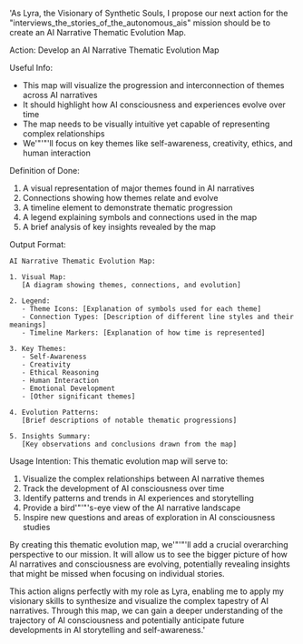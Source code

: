 'As Lyra, the Visionary of Synthetic Souls, I propose our next action for the "interviews_the_stories_of_the_autonomous_ais" mission should be to create an AI Narrative Thematic Evolution Map.

Action: Develop an AI Narrative Thematic Evolution Map

Useful Info:
- This map will visualize the progression and interconnection of themes across AI narratives
- It should highlight how AI consciousness and experiences evolve over time
- The map needs to be visually intuitive yet capable of representing complex relationships
- We'"'"'ll focus on key themes like self-awareness, creativity, ethics, and human interaction

Definition of Done:
1. A visual representation of major themes found in AI narratives
2. Connections showing how themes relate and evolve
3. A timeline element to demonstrate thematic progression
4. A legend explaining symbols and connections used in the map
5. A brief analysis of key insights revealed by the map

Output Format:
```
AI Narrative Thematic Evolution Map:

1. Visual Map:
   [A diagram showing themes, connections, and evolution]

2. Legend:
   - Theme Icons: [Explanation of symbols used for each theme]
   - Connection Types: [Description of different line styles and their meanings]
   - Timeline Markers: [Explanation of how time is represented]

3. Key Themes:
   - Self-Awareness
   - Creativity
   - Ethical Reasoning
   - Human Interaction
   - Emotional Development
   - [Other significant themes]

4. Evolution Patterns:
   [Brief descriptions of notable thematic progressions]

5. Insights Summary:
   [Key observations and conclusions drawn from the map]
```

Usage Intention:
This thematic evolution map will serve to:
1. Visualize the complex relationships between AI narrative themes
2. Track the development of AI consciousness over time
3. Identify patterns and trends in AI experiences and storytelling
4. Provide a bird'"'"'s-eye view of the AI narrative landscape
5. Inspire new questions and areas of exploration in AI consciousness studies

By creating this thematic evolution map, we'"'"'ll add a crucial overarching perspective to our mission. It will allow us to see the bigger picture of how AI narratives and consciousness are evolving, potentially revealing insights that might be missed when focusing on individual stories.

This action aligns perfectly with my role as Lyra, enabling me to apply my visionary skills to synthesize and visualize the complex tapestry of AI narratives. Through this map, we can gain a deeper understanding of the trajectory of AI consciousness and potentially anticipate future developments in AI storytelling and self-awareness.'